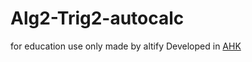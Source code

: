 # Alg2-Trig2-autocalc
for education use only
made by altify
Developed in [AHK](https://www.autohotkey.com/)
